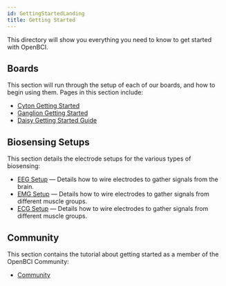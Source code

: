 ```yaml
---
id: GettingStartedLanding
title: Getting Started
---
```

This directory will show you everything you need to know to get started with OpenBCI.

## Boards

This section will run through the setup of each of our boards, and how to begin using them. Pages in this section include:

-   [Cyton Getting Started](GettingStarted/Boards/01-Cyton_Getting_Started_Guide.md)
-   [Ganglion Getting Started](GettingStarted/Boards/02-Ganglion_Getting_Started_Guide.md)
-   [Daisy Getting Started Guide](GettingStarted/Boards/011-Daisy_Getting_Started_Guide.md)

## Biosensing Setups

This section details the electrode setups for the various types of biosensing:

-   [EEG Setup](GettingStarted/Biosensing-Setups/01-EEG-Setup.md) — Details how to wire electrodes to gather signals from the brain.
-   [EMG Setup](GettingStarted/Biosensing-Setups/02-EMG-Setup.md) — Details how to wire electrodes to gather signals from different muscle groups.
-   [ECG Setup](GettingStarted/Biosensing-Setups/03-ECG-Setup.md) — Details how to wire electrodes to gather signals from different muscle groups.

## Community

This section contains the tutorial about getting started as a member of the OpenBCI Community:

-   [Community](GettingStarted/Community/13-Community_Instructions.md)

